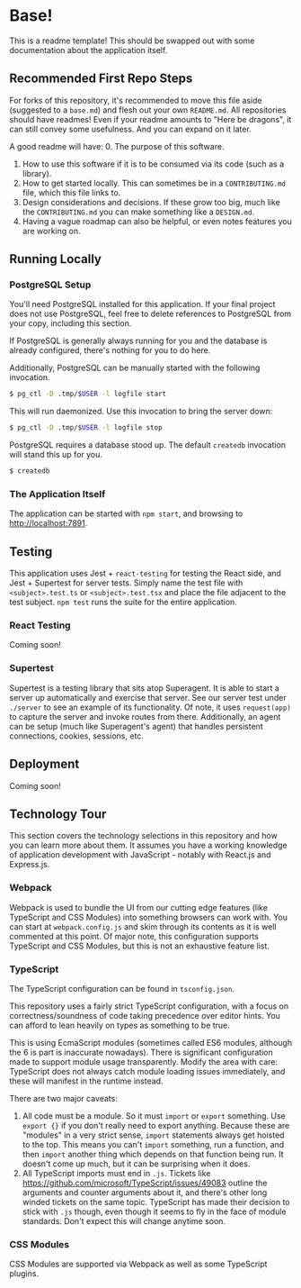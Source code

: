 # Base!

This is a readme template! This should be swapped out with some documentation
about the application itself.

## Recommended First Repo Steps

For forks of this repository, it's recommended to move this file aside
(suggested to a `base.md`) and flesh out your own `README.md`. All repositories
should have readmes! Even if your readme amounts to "Here be dragons", it can
still convey some usefulness. And you can expand on it later.

A good readme will have:
0. The purpose of this software.
1. How to use this software if it is to be consumed via its code (such as a
   library).
2. How to get started locally. This can sometimes be in a `CONTRIBUTING.md`
   file, which this file links to.
3. Design considerations and decisions. If these grow too big, much like the
   `CONTRIBUTING.md` you can make something like a `DESIGN.md`.
4. Having a vague roadmap can also be helpful, or even notes features you are
   working on.

## Running Locally

### PostgreSQL Setup

You'll need PostgreSQL installed for this application. If your final project
does not use PostgreSQL, feel free to delete references to PostgreSQL from your
copy, including this section.

If PostgreSQL is generally always running for you and the database is already
configured, there's nothing for you to do here.

Additionally, PostgreSQL can be manually started with the following invocation.

``` sh
$ pg_ctl -D .tmp/$USER -l logfile start
```

This will run daemonized. Use this invocation to bring the server down:

``` sh
$ pg_ctl -D .tmp/$USER -l logfile stop
```

PostgreSQL requires a database stood up. The default `createdb` invocation will
stand this up for you.

``` sh
$ createdb
```

### The Application Itself

The application can be started with `npm start`, and browsing to
[http://localhost:7891](http://localhost:7891).

## Testing

This application uses Jest + `react-testing` for testing the React side, and
Jest + Supertest for server tests. Simply name the test file with
`<subject>.test.ts` or `<subject>.test.tsx` and place the file adjacent to the
test subject. `npm test` runs the suite for the entire application.

### React Testing

Coming soon!

### Supertest

Supertest is a testing library that sits atop Superagent. It is able to start a
server up automatically and exercise that server. See our server test under
`./server` to see an example of its functionality. Of note, it uses
`request(app)` to capture the server and invoke routes from there. Additionally,
an agent can be setup (much like Superagent's agent) that handles persistent
connections, cookies, sessions, etc.

## Deployment

Coming soon!

## Technology Tour

This section covers the technology selections in this repository and how you can
learn more about them. It assumes you have a working knowledge of application
development with JavaScript - notably with React.js and Express.js.

### Webpack

Webpack is used to bundle the UI from our cutting edge features (like
TypeScript and CSS Modules) into something browsers can work with. You can start
at `webpack.config.js` and skim through its contents as it is well commented at
this point. Of major note, this configuration supports TypeScript and CSS
Modules, but this is not an exhaustive feature list.

### TypeScript

The TypeScript configuration can be found in `tsconfig.json`.

This repository uses a fairly strict TypeScript configuration, with a focus on
correctness/soundness of code taking precedence over editor hints. You can
afford to lean heavily on types as something to be true.

This is using EcmaScript modules (sometimes called ES6 modules, although the 6
is part is inaccurate nowadays). There is significant configuration made to
support module usage transparently. Modify the area with care: TypeScript does
not always catch module loading issues immediately, and these will manifest in
the runtime instead.

There are two major caveats:
1. All code must be a module. So it must `import` or `export` something. Use
   `export {}` if you don't really need to export anything. Because these are
   "modules" in a very strict sense, `import` statements always get hoisted to
   the top. This means you can't `import` something, run a function, and then
   `import` another thing which depends on that function being run. It doesn't
   come up much, but it can be surprising when it does.
2. All TypeScript imports must end in `.js`. Tickets like
   https://github.com/microsoft/TypeScript/issues/49083 outline the arguments
   and counter arguments about it, and there's other long winded tickets on the
   same topic. TypeScript has made their decision to stick with `.js` though,
   even though it seems to fly in the face of module standards. Don't expect
   this will change anytime soon.

### CSS Modules

CSS Modules are supported via Webpack as well as some TypeScript plugins.
